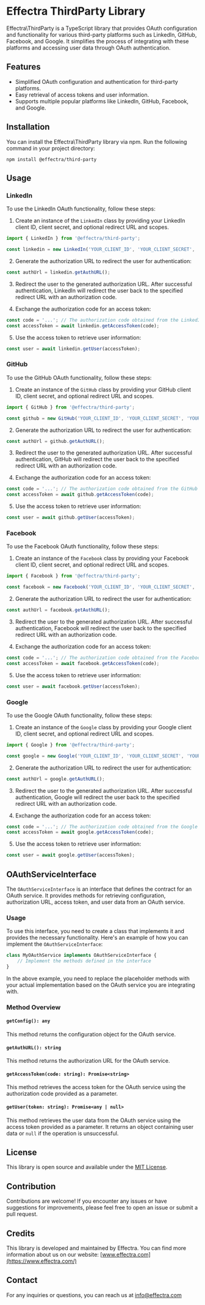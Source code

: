 # Effectra ThirdParty Library

Effectra\ThirdParty is a TypeScript library that provides OAuth configuration and functionality for various third-party platforms such as LinkedIn, GitHub, Facebook, and Google. It simplifies the process of integrating with these platforms and accessing user data through OAuth authentication.

## Features

- Simplified OAuth configuration and authentication for third-party platforms.
- Easy retrieval of access tokens and user information.
- Supports multiple popular platforms like LinkedIn, GitHub, Facebook, and Google.

## Installation

You can install the Effectra\ThirdParty library via npm. Run the following command in your project directory:

```shell
npm install @effectra/third-party
```

## Usage

### LinkedIn

To use the LinkedIn OAuth functionality, follow these steps:

1. Create an instance of the `LinkedIn` class by providing your LinkedIn client ID, client secret, and optional redirect URL and scopes.

```typescript
import { LinkedIn } from '@effectra/third-party';

const linkedin = new LinkedIn('YOUR_CLIENT_ID', 'YOUR_CLIENT_SECRET', 'YOUR_REDIRECT_URL', ['r_liteprofile', 'r_emailaddress']);
```

2. Generate the authorization URL to redirect the user for authentication:

```typescript
const authUrl = linkedin.getAuthURL();
```

3. Redirect the user to the generated authorization URL. After successful authentication, LinkedIn will redirect the user back to the specified redirect URL with an authorization code.

4. Exchange the authorization code for an access token:

```typescript
const code = '...'; // The authorization code obtained from the LinkedIn redirect
const accessToken = await linkedin.getAccessToken(code);
```

5. Use the access token to retrieve user information:

```typescript
const user = await linkedin.getUser(accessToken);
```

### GitHub

To use the GitHub OAuth functionality, follow these steps:

1. Create an instance of the `GitHub` class by providing your GitHub client ID, client secret, and optional redirect URL and scopes.

```typescript
import { GitHub } from '@effectra/third-party';

const github = new GitHub('YOUR_CLIENT_ID', 'YOUR_CLIENT_SECRET', 'YOUR_REDIRECT_URL', ['user']);
```

2. Generate the authorization URL to redirect the user for authentication:

```typescript
const authUrl = github.getAuthURL();
```

3. Redirect the user to the generated authorization URL. After successful authentication, GitHub will redirect the user back to the specified redirect URL with an authorization code.

4. Exchange the authorization code for an access token:

```typescript
const code = '...'; // The authorization code obtained from the GitHub redirect
const accessToken = await github.getAccessToken(code);
```

5. Use the access token to retrieve user information:

```typescript
const user = await github.getUser(accessToken);
```

### Facebook

To use the Facebook OAuth functionality, follow these steps:

1. Create an instance of the `Facebook` class by providing your Facebook client ID, client secret, and optional redirect URL and scopes.

```typescript
import { Facebook } from '@effectra/third-party';

const facebook = new Facebook('YOUR_CLIENT_ID', 'YOUR_CLIENT_SECRET', 'YOUR_REDIRECT_URL', ['email']);
```

2. Generate the authorization URL to redirect the user for authentication:

```typescript
const authUrl = facebook.getAuthURL();
```

3. Redirect the user to the generated authorization URL. After successful authentication, Facebook will redirect the user back to the specified redirect URL with an authorization code.

4. Exchange the authorization code for an access token:

```typescript
const code = '...'; // The authorization code obtained from the Facebook redirect
const accessToken = await facebook.getAccessToken(code);
```

5. Use the access token to retrieve user information:

```typescript
const user = await facebook.getUser(accessToken);
```

### Google

To use the Google OAuth functionality, follow these steps:

1. Create an instance of the `Google` class by providing your Google client ID, client secret, and optional redirect URL and scopes.

```typescript
import { Google } from '@effectra/third-party';

const google = new Google('YOUR_CLIENT_ID', 'YOUR_CLIENT_SECRET', 'YOUR_REDIRECT_URL', ['profile', 'email']);
```

2. Generate the authorization URL to redirect the user for authentication:

```typescript
const authUrl = google.getAuthURL();
```

3. Redirect the user to the generated authorization URL. After successful authentication, Google will redirect the user back to the specified redirect URL with an authorization code.

4. Exchange the authorization code for an access token:

```typescript
const code = '...'; // The authorization code obtained from the Google redirect
const accessToken = await google.getAccessToken(code);
```

5. Use the access token to retrieve user information:

```typescript
const user = await google.getUser(accessToken);
```

## OAuthServiceInterface

The `OAuthServiceInterface` is an interface that defines the contract for an OAuth service. It provides methods for retrieving configuration, authorization URL, access token, and user data from an OAuth service.

### Usage

To use this interface, you need to create a class that implements it and provides the necessary functionality. Here's an example of how you can implement the `OAuthServiceInterface`:

```typescript
class MyOAuthService implements OAuthServiceInterface {
    // Implement the methods defined in the interface
}
```

In the above example, you need to replace the placeholder methods with your actual implementation based on the OAuth service you are integrating with.

### Method Overview

#### `getConfig(): any`

This method returns the configuration object for the OAuth service.

#### `getAuthURL(): string`

This method returns the authorization URL for the OAuth service.

#### `getAccessToken(code: string): Promise<string>`

This method retrieves the access token for the OAuth service using the authorization code provided as a parameter.

#### `getUser(token: string): Promise<any | null>`

This method retrieves the user data from the OAuth service using the access token provided as a parameter. It returns an object containing user data or `null` if the operation is unsuccessful.

## License

This library is open source and available under the [MIT License](LICENSE).

## Contribution

Contributions are welcome! If you encounter any issues or have suggestions for improvements, please feel free to open an issue or submit a pull request.

## Credits

This library is developed and maintained by Effectra. You can find more information about us on our website: [www.effectra.com](https://www.effectra.com/)

## Contact

For any inquiries or questions, you can reach us at [info@effectra.com](mailto:info@effectra.com)